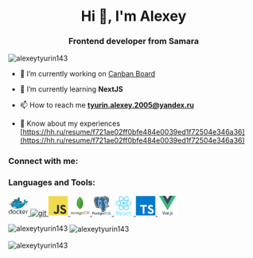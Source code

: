 <h1 align="center">Hi 👋, I'm Alexey</h1>
<h3 align="center">Frontend developer from Samara</h3>

<p align="left"> <img src="https://komarev.com/ghpvc/?username=alexeytyurin143&label=Profile%20views&color=0e75b6&style=flat" alt="alexeytyurin143" /> </p>

- 🔭 I’m currently working on [Canban Board](https://github.com/Alexeytyurin143/canban-board)

- 🌱 I’m currently learning **NextJS**

- 📫 How to reach me **tyurin.alexey.2005@yandex.ru**

- 📄 Know about my experiences [https://hh.ru/resume/f721ae02ff0bfe484e0039ed1f72504e346a36](https://hh.ru/resume/f721ae02ff0bfe484e0039ed1f72504e346a36)

<h3 align="left">Connect with me:</h3>
<p align="left">
</p>

<h3 align="left">Languages and Tools:</h3>
<p align="left"> <a href="https://www.docker.com/" target="_blank" rel="noreferrer"> <img src="https://raw.githubusercontent.com/devicons/devicon/master/icons/docker/docker-original-wordmark.svg" alt="docker" width="40" height="40"/> </a> <a href="https://git-scm.com/" target="_blank" rel="noreferrer"> <img src="https://www.vectorlogo.zone/logos/git-scm/git-scm-icon.svg" alt="git" width="40" height="40"/> </a> <a href="https://developer.mozilla.org/en-US/docs/Web/JavaScript" target="_blank" rel="noreferrer"> <img src="https://raw.githubusercontent.com/devicons/devicon/master/icons/javascript/javascript-original.svg" alt="javascript" width="40" height="40"/> </a> <a href="https://www.mongodb.com/" target="_blank" rel="noreferrer"> <img src="https://raw.githubusercontent.com/devicons/devicon/master/icons/mongodb/mongodb-original-wordmark.svg" alt="mongodb" width="40" height="40"/> </a> <a href="https://www.postgresql.org" target="_blank" rel="noreferrer"> <img src="https://raw.githubusercontent.com/devicons/devicon/master/icons/postgresql/postgresql-original-wordmark.svg" alt="postgresql" width="40" height="40"/> </a> <a href="https://reactjs.org/" target="_blank" rel="noreferrer"> <img src="https://raw.githubusercontent.com/devicons/devicon/master/icons/react/react-original-wordmark.svg" alt="react" width="40" height="40"/> </a> <a href="https://www.typescriptlang.org/" target="_blank" rel="noreferrer"> <img src="https://raw.githubusercontent.com/devicons/devicon/master/icons/typescript/typescript-original.svg" alt="typescript" width="40" height="40"/> </a> <a href="https://vuejs.org/" target="_blank" rel="noreferrer"> <img src="https://raw.githubusercontent.com/devicons/devicon/master/icons/vuejs/vuejs-original-wordmark.svg" alt="vuejs" width="40" height="40"/> </a> </p>

<p><img align="left" src="https://github-readme-stats.vercel.app/api/top-langs?username=alexeytyurin143&show_icons=true&theme=dark&locale=en&layout=compact" alt="alexeytyurin143" /></p>

<p>&nbsp;<img align="center" src="https://github-readme-stats.vercel.app/api?username=alexeytyurin143&show_icons=true&theme=dark&locale=en" alt="alexeytyurin143" /></p>

<p><img align="center" src="https://github-readme-streak-stats.herokuapp.com/?user=alexeytyurin143&theme=dark" alt="alexeytyurin143" /></p>
